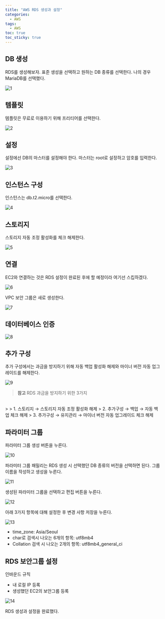```yaml
---
title: "AWS RDS 생성과 설정"
categories:
  - AWS
tags:
  - AWS
toc: true
toc_sticky: true
---
```


## DB 생성

RDS를 생성해보자. 표준 생성을 선택하고 원하는 DB 종류를 선택한다. 나의 경우 MariaDB를 선택했다.

![1](https://github.com/yessm621/yessm621.github.io/assets/79130276/46fb7f33-5b63-4a07-9508-31c0456c8444)

## 템플릿

템플릿은 무료로 이용하기 위해 프리티어를 선택한다.

![2](https://github.com/yessm621/yessm621.github.io/assets/79130276/de68f83d-e900-4f8c-8a36-cc00428c5fb3)

## 설정

설정에선 DB의 마스터를 설정해야 한다. 마스터는 root로 설정하고 암호를 입력한다.

![3](https://github.com/yessm621/yessm621.github.io/assets/79130276/210fedda-79cb-4d1b-9415-66ea752ff275)

## 인스턴스 구성

인스턴스는 db.t2.micro를 선택한다.

![4](https://github.com/yessm621/yessm621.github.io/assets/79130276/9df29415-8222-42d4-9d8d-2250c6902176)

## 스토리지

스토리지 자동 조정 활성화를 체크 해제한다.

![5](https://github.com/yessm621/yessm621.github.io/assets/79130276/40cd3a7e-4105-4e68-8394-5f5b88153d8d)

## 연결

EC2와 연결하는 것은 RDS 설정이 완료된 후에 할 예정이라 여기선 스킵하겠다.

![6](https://github.com/yessm621/yessm621.github.io/assets/79130276/494a88b7-0a98-4547-a392-d21264fc6cff)

VPC 보안 그룹은 새로 생성한다.

![7](https://github.com/yessm621/yessm621.github.io/assets/79130276/4eccdd54-1862-4dde-91d7-c4f35ba91f0c)

## 데이터베이스 인증

![8](https://github.com/yessm621/yessm621.github.io/assets/79130276/e3594dd7-0afa-4ed2-ae4d-952b21f0fad1)

## 추가 구성

추가 구성에서는 과금을 방지하기 위해 자동 백업 활성화 해제와 마이너 버전 자동 업그레이드를 해제한다.

![9](https://github.com/yessm621/yessm621.github.io/assets/79130276/db46f21c-c967-484d-8406-e5916247a20b)

> **참고** RDS 과금을 방지하기 위한 3가지
<br>
> 
> 1. 스토리지 → 스토리지 자동 조정 활성화 해제
> 2. 추가구성 → 백업 → 자동 백업 체크 해제
> 3. 추가구성 → 유지관리 → 마이너 버전 자동 업그레이드 체크 해제

## 파라미터 그룹

파라미터 그룹 생성 버튼을 누른다.

![10](https://github.com/yessm621/yessm621.github.io/assets/79130276/1259a4b1-4419-4a37-b044-9eed6f15fc77)

파라미터 그룹 패밀리는 RDS 생성 시 선택했던 DB 종류의 버전을 선택하면 된다. 그룹 이름을 작성하고 생성을 누른다.

![11](https://github.com/yessm621/yessm621.github.io/assets/79130276/8103e8b6-ccb6-47a7-9d69-84f92cb3d956)

생성된 파라미터 그룹을 선택하고 편집 버튼을 누른다.

![12](https://github.com/yessm621/yessm621.github.io/assets/79130276/9940e2e0-3a6d-4985-a3cf-301faa0fc557)

아래 3가지 항목에 대해 설정한 후 변경 사항 저장을 누른다.

![13](https://github.com/yessm621/yessm621.github.io/assets/79130276/d20f1ce2-a626-4d69-a424-f8d7c2378f75)

- time_zone: Asia/Seoul
- char로 검색시 나오는 6개의 항목: utf8mb4
- Collation 검색 시 나오는 2개의 항목: utf8mb4_general_ci

## RDS 보안그룹 설정

인바운드 규칙

- 내 로컬 IP 등록
- 생성했던 EC2의 보안그룹 등록

![14](https://github.com/yessm621/yessm621.github.io/assets/79130276/536b925f-ef3d-450c-ac81-d70a0981c562)

RDS 생성과 설정을 완료했다.